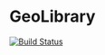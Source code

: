 # GeoLibrary
[![Build Status](https://travis-ci.com/grigoryfedorov/GeoLibrary.svg?token=7kGQffvqHtVVuygq4v3y&branch=master)](https://travis-ci.com/grigoryfedorov/GeoLibrary)
